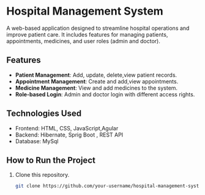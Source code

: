 # Hospital Management System

A web-based application designed to streamline hospital operations and improve patient care. It includes features for managing patients, appointments, medicines, and user roles (admin and doctor).

## Features
- **Patient Management**: Add, update, delete,view patient records.
- **Appointment Management**: Create and add,view appointments.
- **Medicine Management**: View and add medicines to the system.
- **Role-based Login**: Admin and doctor login with different access rights.

## Technologies Used
- Frontend: HTML, CSS, JavaScript,Agular
- Backend: Hibernate, Sprig Boot , REST API
- Database: MySql

## How to Run the Project
1. Clone this repository.
   ```bash
   git clone https://github.com/your-username/hospital-management-system.git
